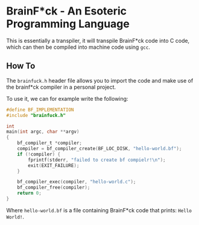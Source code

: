 # BrainF*ck - An Esoteric Programming Language

This is essentially a transpiler, it will transpile BrainF*ck code into C code, which can then
be compiled into machine code using `gcc`.

## How To
The `brainfuck.h` header file allows you to import the code and make use of the brainf*ck compiler
in a personal project.

To use it, we can for example write the following:

```c
#define BF_IMPLEMENTATION
#include "brainfuck.h"

int
main(int argc, char **argv)
{
	bf_compiler_t *compiler;
	compiler = bf_compiler_create(BF_LOC_DISK, "hello-world.bf");
	if (!compiler) {
		fprintf(stderr, "failed to create bf compielr!\n");
		exit(EXIT_FAILURE);
	}

	bf_compiler_exec(compiler, "hello-world.c");
	bf_compiler_free(compiler);
	return 0;
}
```
Where `hello-world.bf` is a file containing BrainF*ck code that prints: ```Hello World!```.
